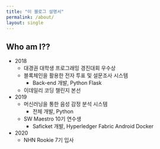 ```yaml
---
title: "이 블로그 설명서"
permalink: /about/
layout: single
---
```


## Who am I??

* 2018
  * 대경권 대학생 프로그래밍 경진대회 우수상
  * 블록체인을 활용한 전자 투표 및 설문조사 시스템
    * Back-end 개발, Python Flask
  * 이데일리 코딩 챌린지 본선
* 2019
  * 머신러닝을 통한 음성 감정 분석 시스템
    * 전체 개발, Python
  * SW Maestro 10기 연수생
    * Saficket 개발, Hyperledger Fabric Android Docker
* 2020
  * NHN Rookie 7기 입사
